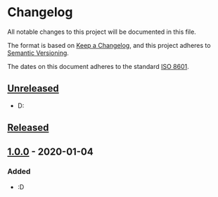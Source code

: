 # Changelog

All notable changes to this project will be documented in this file.

The format is based on [Keep a Changelog](https://keepachangelog.com/en/1.0.0/),
and this project adheres to [Semantic Versioning](https://semver.org/spec/v2.0.0.html).

The dates on this document adheres to the standard [ISO 8601](https://www.iso.org/iso-8601-date-and-time-format.htmll).

## [Unreleased]()
- D:

## [Released]()

## [1.0.0]() - 2020-01-04
### Added
- :D